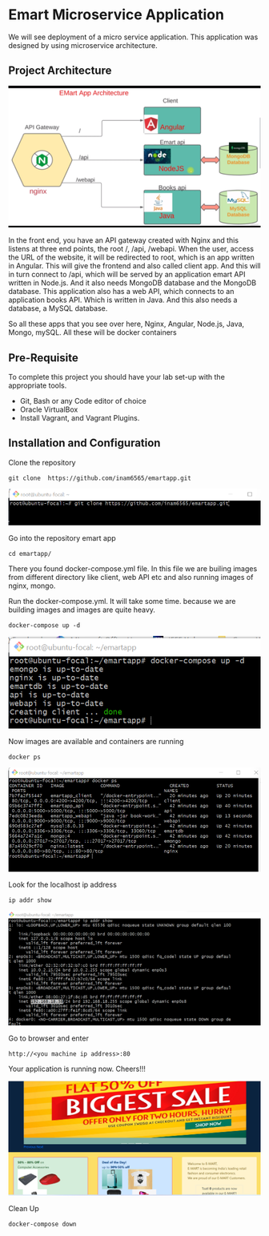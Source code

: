# Emart Microservice Application
We will see deployment of a micro service application. This application was designed by using microservice architecture.

## Project Architecture
<!-- ![My Image](my-image.jpg) -->
![My Image](images/q.png)

In the front end, you have an API gateway created with Nginx and this listens at three end points,
the root /, /api, /webapi. When the user, access the URL of the website, it will be redirected
to root, which is an app written in Angular.
This will give the frontend and also called client app.
And this will in turn connect to /api, which will be served by an application emart API written
in Node.js.
And it also needs MongoDB database and the MongoDB database.
This application also has a web API, which connects to an application books API.
Which is written in Java.
And this also needs a database, a MySQL database. 

So all these apps that you see over here, Nginx, Angular, Node.js, Java, Mongo, mySQL.
All these will be docker containers


## Pre-Requisite

To complete this project you should have your lab set-up with the appropriate tools.

 - Git, Bash or any Code editor of choice
 - Oracle VirtualBox
 - Install Vagrant, and Vagrant Plugins.

## Installation and Configuration
Clone the repository
  
    git clone  https://github.com/inam6565/emartapp.git
    
![My Image](images/e.png)


Go into the repository emart app
    
    cd emartapp/
    
There you found docker-compose.yml file. In this file we are builing images from different directory like client, web API etc and also running images of nginx, mongo.

Run the docker-compose.yml. It will take some time. because we are building images and images are quite heavy.

    docker-compose up -d
    
![My Image](images/w.png)



Now images are available and containers are running

    docker ps


![My Image](images/r.png)


Look for the localhost ip address 

    ip addr show
    
    
![My Image](images/t.png)
    
    
Go to browser and enter

    http://<you machine ip address>:80
    
Your application is running now. Cheers!!!


![My Image](images/y.png)



Clean Up

    docker-compose down
